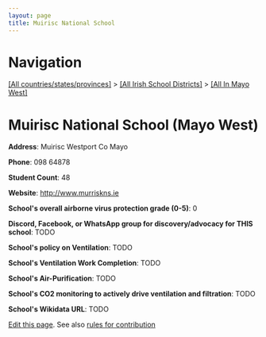 ```yaml
---
layout: page
title: Muirisc National School
---
```

# Navigation

[[All countries/states/provinces]](../../..) > [[All Irish School Districts]](../..) > [[All In Mayo West]](..)

# Muirisc National School (Mayo West)

**Address**: Muirisc Westport Co Mayo

**Phone**: 098 64878

**Student Count**: 48

**Website**: <http://www.murriskns.ie>

**School's overall airborne virus protection grade (0-5)**: 0

**Discord, Facebook, or WhatsApp group for discovery/advocacy for THIS school**: TODO

**School's policy on Ventilation**: TODO

**School's Ventilation Work Completion**: TODO

**School's Air-Purification**: TODO

**School's CO2 monitoring to actively drive ventilation and filtration**: TODO

**School's Wikidata URL**: TODO


[Edit this page](https://github.com/ventilate-schools/Ireland/edit/main/./Mayo_West/Muirisc_National_School.md). See also [rules for contribution](../../../contribution-rules/)